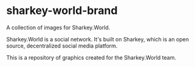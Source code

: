 # sharkey-world-brand

A collection of images for Sharkey.World.

Sharkey.World is a social network. It's built on Sharkey, which is an open source, decentralized social media platform.

This is a repository of graphics created for the Sharkey.World team.
